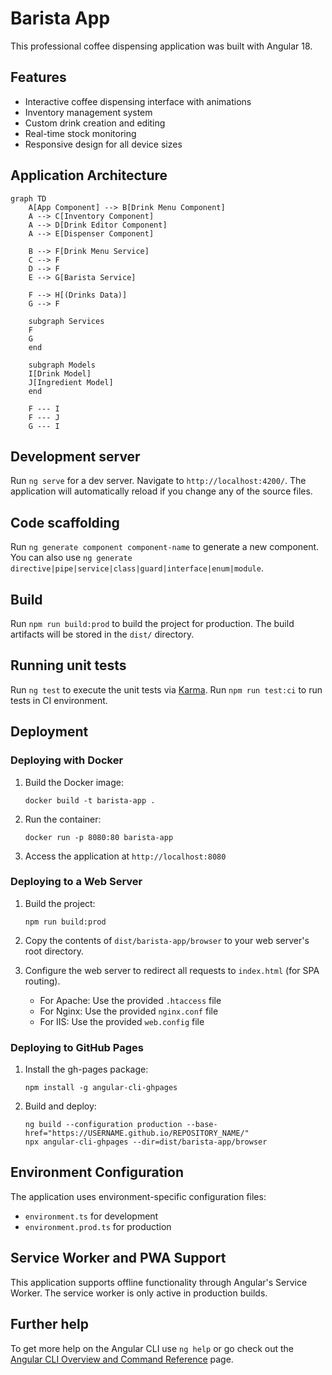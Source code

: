 # Barista App

This professional coffee dispensing application was built with Angular 18.

## Features

- Interactive coffee dispensing interface with animations
- Inventory management system
- Custom drink creation and editing
- Real-time stock monitoring
- Responsive design for all device sizes

## Application Architecture

```mermaid
graph TD
    A[App Component] --> B[Drink Menu Component]
    A --> C[Inventory Component]
    A --> D[Drink Editor Component]
    A --> E[Dispenser Component]
    
    B --> F[Drink Menu Service]
    C --> F
    D --> F
    E --> G[Barista Service]
    
    F --> H[(Drinks Data)]
    G --> F
    
    subgraph Services
    F
    G
    end
    
    subgraph Models
    I[Drink Model]
    J[Ingredient Model]
    end
    
    F --- I
    F --- J
    G --- I
```

## Development server

Run `ng serve` for a dev server. Navigate to `http://localhost:4200/`. The application will automatically reload if you change any of the source files.

## Code scaffolding

Run `ng generate component component-name` to generate a new component. You can also use `ng generate directive|pipe|service|class|guard|interface|enum|module`.

## Build

Run `npm run build:prod` to build the project for production. The build artifacts will be stored in the `dist/` directory.

## Running unit tests

Run `ng test` to execute the unit tests via [Karma](https://karma-runner.github.io).
Run `npm run test:ci` to run tests in CI environment.

## Deployment

### Deploying with Docker

1. Build the Docker image:
   ```
   docker build -t barista-app .
   ```

2. Run the container:
   ```
   docker run -p 8080:80 barista-app
   ```

3. Access the application at `http://localhost:8080`

### Deploying to a Web Server

1. Build the project:
   ```
   npm run build:prod
   ```

2. Copy the contents of `dist/barista-app/browser` to your web server's root directory.

3. Configure the web server to redirect all requests to `index.html` (for SPA routing).
   - For Apache: Use the provided `.htaccess` file
   - For Nginx: Use the provided `nginx.conf` file
   - For IIS: Use the provided `web.config` file

### Deploying to GitHub Pages

1. Install the gh-pages package:
   ```
   npm install -g angular-cli-ghpages
   ```

2. Build and deploy:
   ```
   ng build --configuration production --base-href="https://USERNAME.github.io/REPOSITORY_NAME/"
   npx angular-cli-ghpages --dir=dist/barista-app/browser
   ```

## Environment Configuration

The application uses environment-specific configuration files:
- `environment.ts` for development
- `environment.prod.ts` for production

## Service Worker and PWA Support

This application supports offline functionality through Angular's Service Worker. The service worker is only active in production builds.

## Further help

To get more help on the Angular CLI use `ng help` or go check out the [Angular CLI Overview and Command Reference](https://angular.dev/tools/cli) page.
